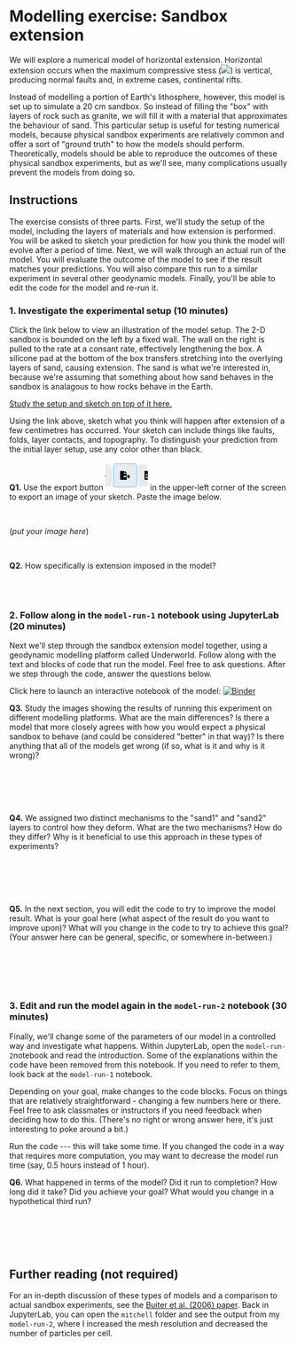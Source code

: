 # Modelling exercise: Sandbox extension

We will explore a numerical model of horizontal extension.
Horizontal extension occurs when the maximum compressive stess (<img src="https://render.githubusercontent.com/render/math?math=\sigma_1">) is vertical, producing normal faults and, in extreme cases, continental rifts.

Instead of modelling a portion of Earth's lithosphere, however, this model is set up to simulate a 20 cm sandbox.
So instead of filling the "box" with layers of rock such as granite, we will fill it with a material that approximates the behaviour of sand.
This particular setup is useful for testing numerical models, because physical sandbox experiments are relatively common and offer a sort of "ground truth" to how the models should perform.
Theoretically, models should be able to reproduce the outcomes of these physical sandbox experiments, but as we'll see, many complications usually prevent the models from doing so.

## Instructions

The exercise consists of three parts. First, we'll study the setup of the model, including the layers of materials and how extension is performed. You will be asked to sketch your prediction for how you think the model will evolve after a period of time. Next, we will walk through an actual run of the model. You will evaluate the outcome of the model to see if the result matches your predictions. You will also compare this run to a similar experiment in several other geodynamic models. Finally, you'll be able to edit the code for the model and re-run it.

### 1. Investigate the experimental setup (10 minutes)

Click the link below to view an illustration of the model setup.
The 2-D sandbox is bounded on the left by a fixed wall.
The wall on the right is pulled to the rate at a consant rate, effectively lengthening the box.
A silicone pad at the bottom of the box transfers stretching into the overlying layers of sand, causing extension.
The sand is what we're interested in, because we're assuming that something about how sand behaves in the sandbox is analagous to how rocks behave in the Earth.

[Study the setup and sketch on top of it here.](https://excalidraw.com/#json=1nhk_6DSeKE2Rs99QkH5h,f5kHcIopHAbAOZt-K8kIMg)

Using the link above, sketch what you think will happen after extension of a few centimetres has occurred.
Your sketch can include things like faults, folds, layer contacts, and topography. 
To distinguish your prediction from the initial layer setup, use any color other than black. 

**Q1.** Use the export button ![Export button](images/export.PNG) in the upper-left corner of the screen to export an image of your sketch. Paste the image below.

<br>

(*put your image here*)

<br>

**Q2.** How specifically is extension imposed in the model?

<br>
<br>

### 2. Follow along in the `model-run-1` notebook using JupyterLab (20 minutes)

Next we'll step through the sandbox extension model together, using a geodynamic modelling platform called Underworld.
Follow along with the text and blocks of code that run the model. 
Feel free to ask questions. 
After we step through the code, answer the questions below.

Click here to launch an interactive notebook of the model: [![Binder](https://mybinder.org/badge_logo.svg)](https://mybinder.org/v2/gh/mitchellmcm27/test/main?labpath=model-run-1.ipynb)


**Q3.** Study the images showing the results of running this experiment on different modelling platforms. What are the main differences? Is there a model that more closely agrees with how you would expect a physical sandbox to behave (and could be considered "better" in that way)? Is there anything that all of the models get wrong (if so, what is it and why is it wrong)?

<br>
<br>
<br>
<br>

**Q4.** We assigned two distinct mechanisms to the "sand1" and "sand2" layers to control how they deform. What are the two mechanisms? How do they differ? Why is it beneficial to use this approach in these types of experiments?

<br>
<br>
<br>
<br>

**Q5.** In the next section, you will edit the code to try to improve the model result. What is your goal here (what aspect of the result do you want to improve upon)? What will you change in the code to try to achieve this goal? (Your answer here can be general, specific, or somewhere in-between.)

<br>
<br>
<br>
<br>

### 3. Edit and run the model again in the `model-run-2` notebook (30 minutes)

Finally, we'll change some of the parameters of our model in a controlled way and investigate what happens.
Within JupyterLab, open the `model-run-2`notebook and read the introduction.
Some of the explanations within the code have been removed from this notebook. 
If you need to refer to them, look back at the `model-run-1` notebook.

Depending on your goal, make changes to the code blocks.
Focus on things that are relatively straightforward - changing a few numbers here or there.
Feel free to ask classmates or instructors if you need feedback when deciding how to do this.
(There's no right or wrong answer here, it's just interesting to poke around a bit.)

Run the code --- this will take some time.
If you changed the code in a way that requires more computation, you may want to decrease the model run time (say, 0.5 hours instead of 1 hour).

**Q6.** What happened in terms of the model? Did it run to completion? How long did it take? Did you achieve your goal? What would you change in a hypothetical third run?

<br>
<br>
<br>
<br>

## Further reading (not required)

For an in-depth discussion of these types of models and a comparison to actual sandbox experiments, see the [Buiter et al. (2006) paper](Buiter-2006.pdf).
Back in JupyterLab, you can open the `mitchell` folder and see the output from my `model-run-2`, where I increased the mesh resolution and decreased the number of particles per cell.
